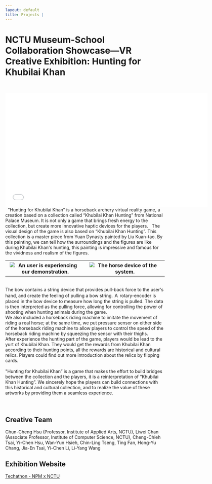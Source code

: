 ```yaml
---
layout: default
title: Projects | 
---
```


# NCTU Museum-School Collaboration Showcase—VR Creative Exhibition: Hunting for Khubilai Khan

&nbsp;  
<div class="video-container">
    <iframe
        width="640"
        height="360"
        src="//player.vimeo.com/video/274839879"
        frameborder="0"
        allowfullscreen
        display = "block"
        margin-left = "auto"
        margin-right = "auto"
        >
    </iframe>
</div>  
&nbsp;  
"Hunting for Khubilai Khan” is a horseback archery virtual reality game, a creation based on a collection called “Khubilai Khan Hunting” from National Palace Museum. It is not only a game that brings fresh energy to the collection, but create more innovative haptic devices for the players.
&nbsp;  
The visual design of the game is also based on “Khubilai Khan Hunting”. This collection is a master piece from Yuan Dynasty painted by Liu Kuan-tao. By this painting, we can tell how the surroundings and the figures are like during Khubilai Khan's hunting, this painting is impressive and famous for the vividness and realism of the figures.  
&nbsp;  

<div
    class = "projectBox"
    >
    <table>
        <tr>
        <th
            style = "width: 50%;
                    height: 50%">
            <img
                src = "/images/hunting/playing.jpg"
                alt = "An user is experiencing our demonstration."
                style = "max-width: 95%;
                        max-height: 95%;
                        vertical-align: middle;"
                >
        </th>
        <th
            style = "width: 50%;
                    height: 50%">
            <img
                src = "/images/hunting/horse.png"
                alt = "The horse device of the system."
                style = "max-width: 95%;
                        max-height: 95%;
                        vertical-align: middle;"
                >
        </th>
        </tr>
    </table>
</div>

&nbsp;  
The bow contains a string device that provides pull-back force to the user's hand, and create the feeling of pulling a bow string. Ａ rotary-encoder is placed in the bow device to measure how long the string is pulled. The data is then interpreted as the pulling force, allowing for controlling the power of shooting when hunting animals during the game.
&nbsp;  
We also included a horseback riding machine to imitate the movement of riding a real horse; at the same time, we put pressure sensor on either side of the horseback riding machine to allow players to control the speed of the horseback riding machine by squeezing the sensor with their thighs.
&nbsp;  
After experience the hunting part of the game, players would be lead to the yurt of Khubilai Khan. They would get the rewards from Khubilai Khan according to their hunting points, all the rewards are historical and cultural relics. Players could find out more introduction about the relics by flipping cards.  
&nbsp;  
"Hunting for Khubilai Khan” is a game that makes the effort to build bridges between the collection and the players, it is a reinterpretation of “Khubilai Khan Hunting”. We sincerely hope the players can build connections with this historical and cultural collection, and to realize the value of these artworks by providing them a seamless experience.  
&nbsp;  
&nbsp;  

## Creative Team  

Chun-Cheng Hsu (Professor, Institute of Applied Arts, NCTU), Liwei Chan (Associate Professor, Institute of Computer Science, NCTU), Cheng-Chieh Tsai, Yi-Chen Hsu, Wan-Yun Hsieh, Chin-Ling Tseng, Ting Fan, Hong-Yu Chang, Jia-En Tsai, Yi-Chen Li, Li-Yang Wang  

## Exhibition Website  

[Techathon - NPM x NCTU](https://theme.npm.edu.tw/exh107/NPMxNCTU/en/page-2.html#main)  
